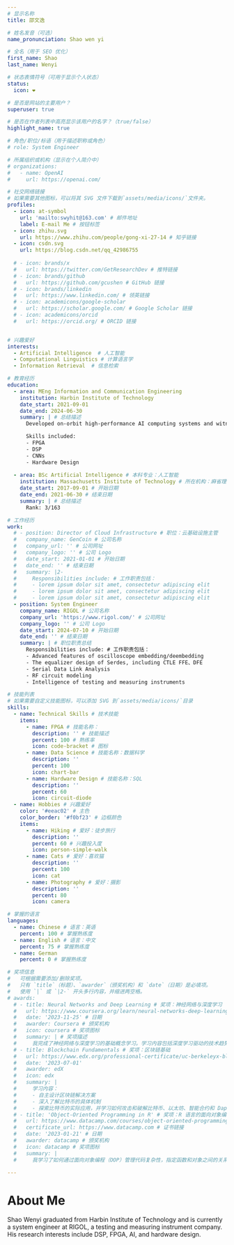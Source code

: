 ```yaml
---
# 显示名称
title: 邵文逸

# 姓名发音（可选）
name_pronunciation: Shao wen yi

# 全名（用于 SEO 优化）
first_name: Shao
last_name: Wenyi

# 状态表情符号（可用于显示个人状态）
status:
  icon: ❤️

# 是否是网站的主要用户？
superuser: true

# 是否在作者列表中高亮显示该用户的名字？（true/false）
highlight_name: true

# 角色/职位/标语（用于描述职称或角色）
# role: System Engineer

# 所属组织或机构（显示在个人简介中）
# organizations:
#   - name: OpenAI
#     url: https://openai.com/

# 社交网络链接
# 如果需要其他图标，可以将其 SVG 文件下载到`assets/media/icons/`文件夹。
profiles:
  - icon: at-symbol
    url: 'mailto:swyhit@163.com' # 邮件地址
    label: E-mail Me # 按钮标签
  - icon: zhihu.svg
    url: https://www.zhihu.com/people/gong-xi-27-14 # 知乎链接
  - icon: csdn.svg
    url: https://blog.csdn.net/qq_42986755
  
  # - icon: brands/x
  #   url: https://twitter.com/GetResearchDev # 推特链接
  # - icon: brands/github
  #   url: https://github.com/gcushen # GitHub 链接
  # - icon: brands/linkedin
  #   url: https://www.linkedin.com/ # 领英链接
  # - icon: academicons/google-scholar
  #   url: https://scholar.google.com/ # Google Scholar 链接
  # - icon: academicons/orcid
  #   url: https://orcid.org/ # ORCID 链接


# 兴趣爱好
interests:
  - Artificial Intelligence  # 人工智能
  - Computational Linguistics # 计算语言学
  - Information Retrieval  # 信息检索

# 教育经历
education:
  - area: MEng Information and Communication Engineering 
    institution: Harbin Institute of Technology 
    date_start: 2021-09-01 
    date_end: 2024-06-30 
    summary: | # 总结描述
      Developed on-orbit high-performance AI computing systems and witnessed the satellite launch. Supervised by [Prof Yu Peng](https://homepage.hit.edu.cn/pengyu).

      Skills included: 
      - FPGA
      - DSP
      - CNNs
      - Hardware Design 
      
  - area: BSc Artificial Intelligence # 本科专业：人工智能
    institution: Massachusetts Institute of Technology # 所在机构：麻省理工学院
    date_start: 2017-09-01 # 开始日期
    date_end: 2021-06-30 # 结束日期
    summary: | # 总结描述
      Rank: 3/163 

# 工作经历
work:
  # - position: Director of Cloud Infrastructure # 职位：云基础设施主管
  #   company_name: GenCoin # 公司名称
  #   company_url: '' # 公司网址
  #   company_logo: '' # 公司 Logo
  #   date_start: 2021-01-01 # 开始日期
  #   date_end: '' # 结束日期
  #   summary: |2- 
  #     Responsibilities include: # 工作职责包括：
  #     - lorem ipsum dolor sit amet, consectetur adipiscing elit
  #     - lorem ipsum dolor sit amet, consectetur adipiscing elit
  #     - lorem ipsum dolor sit amet, consectetur adipiscing elit
  - position: System Engineer 
    company_name: RIGOL # 公司名称
    company_url: 'https://www.rigol.com/' # 公司网址
    company_logo: '' # 公司 Logo
    date_start: 2024-07-10 # 开始日期
    date_end: '' # 结束日期
    summary: | # 职位职责总结
      Responsibilities include: # 工作职责包括：
      - Advanced features of oscilloscope embedding/deembedding
      - The equalizer design of Serdes, including CTLE FFE、DFE
      - Serial Data Link Analysis
      - RF circuit modeling
      - Intelligence of testing and measuring instruments

# 技能列表
# 如果需要自定义技能图标，可以添加 SVG 到`assets/media/icons/`目录
skills:
  - name: Technical Skills # 技术技能
    items:
      - name: FPGA # 技能名称：
        description: '' # 技能描述
        percent: 100 # 熟练率
        icon: code-bracket # 图标
      - name: Data Science # 技能名称：数据科学
        description: '' 
        percent: 100
        icon: chart-bar
      - name: Hardware Design # 技能名称：SQL
        description: '' 
        percent: 60
        icon: circuit-diode
  - name: Hobbies # 兴趣爱好
    color: '#eeac02' # 主色
    color_border: '#f0bf23' # 边框颜色
    items:
      - name: Hiking # 爱好：徒步旅行
        description: '' 
        percent: 60 # 兴趣投入度
        icon: person-simple-walk
      - name: Cats # 爱好：喜欢猫
        description: '' 
        percent: 100 
        icon: cat
      - name: Photography # 爱好：摄影
        description: ''
        percent: 80
        icon: camera

# 掌握的语言
languages:
  - name: Chinese # 语言：英语
    percent: 100 # 掌握熟练度
  - name: English # 语言：中文
    percent: 75 # 掌握熟练度
  - name: German
    percent: 0 # 掌握熟练度

# 奖项信息
#   可根据需要添加/删除奖项。
#   只有 `title`（标题）、`awarder`（颁奖机构）和 `date`（日期）是必填项。
#   使用 `|` 或 `|2-` 开头多行内容，并缩进两空格。
# awards:
  # - title: Neural Networks and Deep Learning # 奖项：神经网络与深度学习
  #   url: https://www.coursera.org/learn/neural-networks-deep-learning # 奖项链接
  #   date: '2023-11-25' # 日期
  #   awarder: Coursera # 颁奖机构
  #   icon: coursera # 奖项图标
  #   summary: | # 奖项描述
  #     我完成了神经网络与深度学习的基础概念学习。学习内容包括深度学习驱动的技术趋势；构建、训练和应用全连接深度神经网络；高效实现（矢量化）神经网络；识别神经网络架构的关键参数；并将深度学习技术应用到实际项目中。
  # - title: Blockchain Fundamentals # 奖项：区块链基础
  #   url: https://www.edx.org/professional-certificate/uc-berkeleyx-blockchain-fundamentals
  #   date: '2023-07-01'
  #   awarder: edX
  #   icon: edx
  #   summary: | 
  #     学习内容：
  #     - 自主设计区块链解决方案
  #     - 深入了解比特币的具体机制
  #     - 探索比特币的实际应用，并学习如何攻击和破解比特币、以太坊、智能合约和 Dapps，以及比特币工作量证明算法的替代方案。
  # - title: 'Object-Oriented Programming in R' # 奖项：R 语言的面向对象编程
  #   url: https://www.datacamp.com/courses/object-oriented-programming-with-s3-and-r6-in-r
  #   certificate_url: https://www.datacamp.com # 证书链接
  #   date: '2023-01-21' # 日期
  #   awarder: datacamp # 颁奖机构
  #   icon: datacamp # 奖项图标
  #   summary: | 
  #     我学习了如何通过面向对象编程（OOP）管理代码复杂性，指定函数和对象之间的关系，并使用 S3 和R6 系统。 S3 适用于日常 R编程，可优化函数编写。而 R6 特别适用于行业数据分析、调用 Web API 和构建 GUI 。

---
```


# About Me

Shao Wenyi graduated from Harbin Institute of Technology and is currently a system engineer at RIGOL, a testing and measuring instrument company. His research interests include DSP, FPGA, AI, and hardware design.